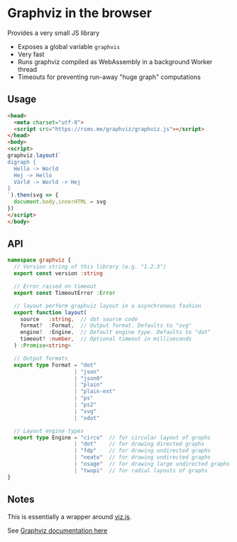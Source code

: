 # Graphviz in the browser

Provides a very small JS library

- Exposes a global variable `graphvis`
- Very fast
- Runs graphviz compiled as WebAssembly in a background Worker thread
- Timeouts for preventing run-away "huge graph" computations


## Usage

```html
<head>
  <meta charset="utf-8">
  <script src="https://rsms.me/graphviz/graphviz.js"></script>
</head>
<body>
<script>
graphviz.layout(`
digraph {
  Hello -> World
  Hej -> Hello
  Värld -> World -> Hej
}
`).then(svg => {
  document.body.innerHTML = svg
})
</script>
</body>
```

## API

```ts
namespace graphviz {
  // Version string of this library (e.g. "1.2.3")
  export const version :string

  // Error raised on timeout
  export const TimeoutError :Error

  // layout perform graphviz layout in a asynchronous fashion
  export function layout(
    source   :string,  // dot source code
    format?  :Format,  // Output format. Defaults to "svg"
    engine?  :Engine,  // Default engine type. Defaults to "dot"
    timeout? :number,  // Optional timeout in milliseconds
  ) :Promise<string>

  // Output formats
  export type Format = "dot"
                     | "json"
                     | "json0"
                     | "plain"
                     | "plain-ext"
                     | "ps"
                     | "ps2"
                     | "svg"
                     | "xdot"

  // Layout engine types
  export type Engine = "circo"  // for circular layout of graphs
                     | "dot"    // for drawing directed graphs
                     | "fdp"    // for drawing undirected graphs
                     | "neato"  // for drawing undirected graphs
                     | "osage"  // for drawing large undirected graphs
                     | "twopi"  // for radial layouts of graphs
}
```


## Notes

This is essentially a wrapper around [viz.js](https://github.com/mdaines/viz.js).

See [Graphviz documentation here](https://www.graphviz.org/doc/info/attrs.html)
